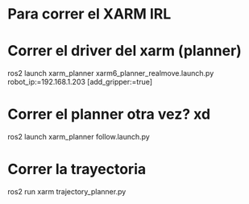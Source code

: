 # Para correr el XARM IRL

# Correr el driver del xarm (planner)
ros2 launch xarm_planner xarm6_planner_realmove.launch.py robot_ip:=192.168.1.203 [add_gripper:=true] 

# Correr el planner otra vez? xd
ros2 launch xarm_planner follow.launch.py

# Correr la trayectoria
ros2 run xarm trajectory_planner.py
